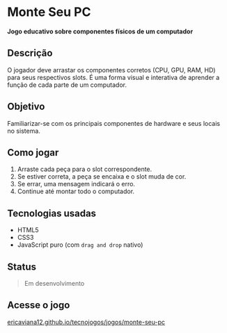 # Monte Seu PC

**Jogo educativo sobre componentes físicos de um computador**

## Descrição
O jogador deve arrastar os componentes corretos (CPU, GPU, RAM, HD) para seus respectivos slots. É uma forma visual e interativa de aprender a função de cada parte de um computador.

## Objetivo
Familiarizar-se com os principais componentes de hardware e seus locais no sistema.

## Como jogar

1. Arraste cada peça para o slot correspondente.
2. Se estiver correta, a peça se encaixa e o slot muda de cor.
3. Se errar, uma mensagem indicará o erro.
4. Continue até montar todo o computador.

## Tecnologias usadas
- HTML5
- CSS3
- JavaScript puro (com `drag and drop` nativo)

## Status
> Em desenvolvimento

## Acesse o jogo
[ericaviana12.github.io/tecnojogos/jogos/monte-seu-pc](https://ericaviana12.github.io/tecnojogos/jogos/monte-seu-pc)
